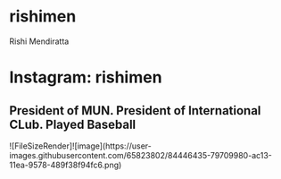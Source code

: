 # rishimen
Rishi Mendiratta
<h1>Instagram: rishimen</h1>
<h2>President of MUN. President of International CLub. Played Baseball</h2>
![FileSizeRender]![image](https://user-images.githubusercontent.com/65823802/84446435-79709980-ac13-11ea-9578-489f38f94fc6.png)
